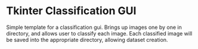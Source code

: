 <h1> Tkinter Classification GUI </h1>
Simple template for a classification gui. Brings up images one by one in directory, and allows user to classify each image. Each classified image will be saved into the appropriate directory, allowing dataset creation.
